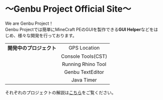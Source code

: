 # ～Genbu Project Official Site～
We are Genbu Project！
<br>
Genbu Projectでは簡単にMineCraft PEのGUIを製作できる**GUI Helper**などをはじめ、様々な開発を行っております。

|                                                    |                                                    |
|:--------------------------------------------------:|:--------------------------------------------------:|
|**開発中のプロジェクト**                            |GPS Location                                        |
|                                                    |Console Tools(CST)                                  |
|                                                    |Running Rhino Tool                                  |
|                                                    |Genbu TextEditor                                    |
|                                                    |Java Timer                                          |

それぞれのプロジェクトの解説は[こちら](https://github.com/GenbuProject/Genbu-Project-Official-Site/wiki/)をご覧ください。
